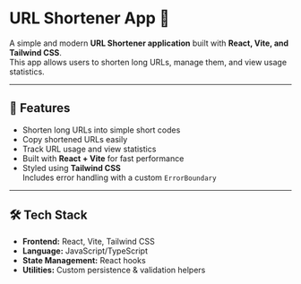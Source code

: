 # URL Shortener App 🚀

A simple and modern **URL Shortener application** built with **React, Vite, and Tailwind CSS**.  
This app allows users to shorten long URLs, manage them, and view usage statistics.  

---

## 📌 Features

-  Shorten long URLs into simple short codes  
-  Copy shortened URLs easily  
-  Track URL usage and view statistics  
-  Built with **React + Vite** for fast performance  
-  Styled using **Tailwind CSS**  
   Includes error handling with a custom `ErrorBoundary`  

---

## 🛠️ Tech Stack

- **Frontend:** React, Vite, Tailwind CSS  
- **Language:** JavaScript/TypeScript  
- **State Management:** React hooks  
- **Utilities:** Custom persistence & validation helpers  


